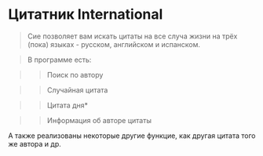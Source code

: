 # Цитатник International
>Сие позволяет вам искать цитаты на все случа жизни на трёх (пока) языках - русском, английском и испанском.

>В программе есть:

>> Поиск по автору

>> Случайная цитата

>> Цитата дня*

>> Информация об авторе цитаты

А также реализованы некоторые другие функцие, как другая цитата того же автора и др.
